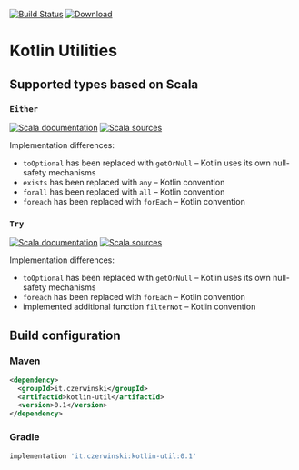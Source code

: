 [![Build Status](https://travis-ci.org/sczerwinski/kotlin-util.svg?branch=develop)](https://travis-ci.org/sczerwinski/kotlin-util)
[ ![Download](https://api.bintray.com/packages/sczerwinski/kotlin/kotlin-util/images/download.svg) ](https://bintray.com/sczerwinski/kotlin/kotlin-util/_latestVersion)

# Kotlin Utilities

## Supported types based on Scala

### `Either`

[![Scala documentation](https://img.shields.io/badge/scala-docs-blue.svg)](http://www.scala-lang.org/api/2.9.3/scala/Either.html)
[![Scala sources](https://img.shields.io/badge/scala-sources-blue.svg)](https://github.com/scala/scala/blob/v2.9.3/src/library/scala/Either.scala)

Implementation differences:

* `toOptional` has been replaced with `getOrNull` – Kotlin uses its own null-safety mechanisms
* `exists` has been replaced with `any` – Kotlin convention
* `forall` has been replaced with `all` – Kotlin convention
* `foreach` has been replaced with `forEach` – Kotlin convention

### `Try`

[![Scala documentation](https://img.shields.io/badge/scala-docs-blue.svg)](http://www.scala-lang.org/api/2.9.3/scala/util/Try.html)
[![Scala sources](https://img.shields.io/badge/scala-sources-blue.svg)](https://github.com/scala/scala/blob/v2.9.3/src/library/scala/util/Try.scala)

Implementation differences:

* `toOptional` has been replaced with `getOrNull` – Kotlin uses its own null-safety mechanisms
* `foreach` has been replaced with `forEach` – Kotlin convention
* implemented additional function `filterNot` – Kotlin convention

## Build configuration

### Maven

```xml
<dependency>
  <groupId>it.czerwinski</groupId>
  <artifactId>kotlin-util</artifactId>
  <version>0.1</version>
</dependency>
```

### Gradle

```groovy
implementation 'it.czerwinski:kotlin-util:0.1'
```
